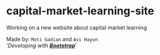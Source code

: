 # capital-market-learning-site
Working on a new website about capital market learning



Made by: `Moti Gadian` and `Avi Hayun`  
_'Developing with <strong>[Bootstrap](http://getbootstrap.com/)</strong>_'  
